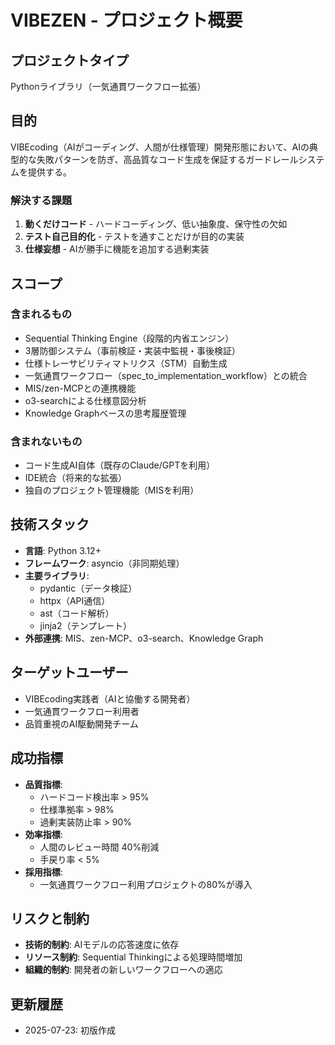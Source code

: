 # VIBEZEN - プロジェクト概要

## プロジェクトタイプ
Pythonライブラリ（一気通貫ワークフロー拡張）

## 目的
VIBEcoding（AIがコーディング、人間が仕様管理）開発形態において、AIの典型的な失敗パターンを防ぎ、高品質なコード生成を保証するガードレールシステムを提供する。

### 解決する課題
1. **動くだけコード** - ハードコーディング、低い抽象度、保守性の欠如
2. **テスト自己目的化** - テストを通すことだけが目的の実装
3. **仕様妄想** - AIが勝手に機能を追加する過剰実装

## スコープ
### 含まれるもの
- Sequential Thinking Engine（段階的内省エンジン）
- 3層防御システム（事前検証・実装中監視・事後検証）
- 仕様トレーサビリティマトリクス（STM）自動生成
- 一気通貫ワークフロー（spec_to_implementation_workflow）との統合
- MIS/zen-MCPとの連携機能
- o3-searchによる仕様意図分析
- Knowledge Graphベースの思考履歴管理

### 含まれないもの
- コード生成AI自体（既存のClaude/GPTを利用）
- IDE統合（将来的な拡張）
- 独自のプロジェクト管理機能（MISを利用）

## 技術スタック
- **言語**: Python 3.12+
- **フレームワーク**: asyncio（非同期処理）
- **主要ライブラリ**:
  - pydantic（データ検証）
  - httpx（API通信）
  - ast（コード解析）
  - jinja2（テンプレート）
- **外部連携**: MIS、zen-MCP、o3-search、Knowledge Graph

## ターゲットユーザー
- VIBEcoding実践者（AIと協働する開発者）
- 一気通貫ワークフロー利用者
- 品質重視のAI駆動開発チーム

## 成功指標
- **品質指標**:
  - ハードコード検出率 > 95%
  - 仕様準拠率 > 98%
  - 過剰実装防止率 > 90%
- **効率指標**:
  - 人間のレビュー時間 40%削減
  - 手戻り率 < 5%
- **採用指標**:
  - 一気通貫ワークフロー利用プロジェクトの80%が導入

## リスクと制約
- **技術的制約**: AIモデルの応答速度に依存
- **リソース制約**: Sequential Thinkingによる処理時間増加
- **組織的制約**: 開発者の新しいワークフローへの適応

## 更新履歴
- 2025-07-23: 初版作成
